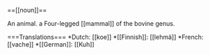 ==[[noun]]==

An animal. a Four-legged [[mammal]] of the bovine genus.

===Translations===
*Dutch: [[koe]]
*[[Finnish]]: [[lehmä]]
*French: [[vache]]
*[[German]]: [[Kuh]]